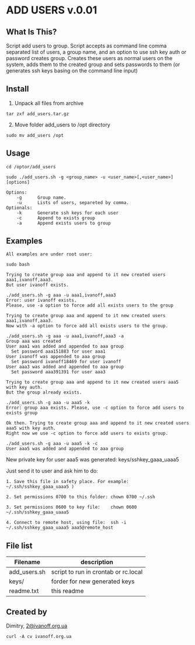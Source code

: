 # ADD USERS v.0.01

## What Is This?

Script add users to group. Script accepts as command line comma separated list of 
users, a group name, and an option to use ssh key auth or password creates group. 
Creates these users as normal users on the system, adds them to the created group 
and sets passwords to them (or generates ssh keys basing on the command line input)


## Install

1. Unpack all files from archive

`tar zxf add_users.tar.gz`

2. Move folder add_users to /opt directory

`sudo mv add_users /opt`


## Usage

`cd /optor/add_users`

`sudo ./add_users.sh -g <group_name> -u <user_name>[,<user_name>] [options]`

```
Options:
    -g      Group name.
    -u      Lists of users, separeted by comma.
Optionals:
    -k      Generate ssh keys for each user
    -c      Append to exists group
    -a      Append exists users to group
```

## Examples

    All examples are under root user:

`sudo bash`

    Trying to create group aaa and append to it new created users aaa1,ivanoff,aaa3.
    But user ivanoff exists.

```
./add_users.sh -g aaa -u aaa1,ivanoff,aaa3
Error: user ivanoff exists.
Please, use -a option to force add all exists users to the group
```

    Trying to create group aaa and append to it new created users aaa1,ivanoff,aaa3.
    Now with -a option to force add all exists users to the group.

```
./add_users.sh -g aaa -u aaa1,ivanoff,aaa3 -a
Group aaa was created
User aaa1 was added and appended to aaa group
  Set password aaa151883 for user aaa1
User ivanoff was appended to aaa group
  Set password ivanoff18469 for user ivanoff
User aaa3 was added and appended to aaa group
  Set password aaa391391 for user aaa3
```

    Trying to create group aaa and append to it new created users aaa5 with key auth.
    But the group already exists.

```
./add_users.sh -g aaa -u aaa5 -k
Error: group aaa exists. Please, use -c option to force add users to exists group
```

    Ok then. Trying to create group aaa and append to it new created users aaa5 with key auth.
    Right now we use -c option to force add users to exists group.

```
./add_users.sh -g aaa -u aaa5 -k -c
User aaa5 was added and appended to aaa group
```

  New private key for user aaa5 was generated: keys/sshkey_gaaa_uaaa5

  Just send it to user and ask him to do:

    1. Save this file in safety place. For example: ~/.ssh/sshkey_gaaa_uaaa5 )

    2. Set permissions 0700 to this folder: chown 0700 ~/.ssh

    3. Set permissions 0600 to key file:    chown 0600 ~/.ssh/sshkey_gaaa_uaaa5

    4. Connect to remote host, using file:  ssh -i ~/.ssh/sshkey_gaaa_uaaa5 aaa5@remote_host


## File list

Filename     | description
-------------|---------------------
add_users.sh | script to run in crontab or rc.local
keys/        | forder for new generated keys
readme.txt   | this readme


## Created by

Dimitry, 2@ivanoff.org.ua

`curl -A cv ivanoff.org.ua`
